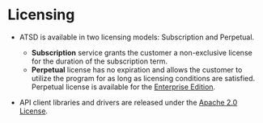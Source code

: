 # Licensing

* ATSD is available in two licensing models: Subscription and Perpetual.

  * **Subscription** service grants the customer a non-exclusive license for the duration of the subscription term.
  * **Perpetual** license has no expiration and allows the customer to utilize the program for as long as licensing conditions are satisfied. Perpetual license is available for the [Enterprise Edition](editions.md).

* API client libraries and drivers are released under the [Apache 2.0 License](https://www.apache.org/licenses/LICENSE-2.0).